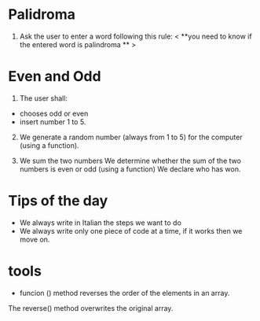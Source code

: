 # Palidroma

1. Ask the user to enter a word following this rule:
   < **you need to know if the entered word is palindroma ** >

# Even and Odd

1. The user shall:

- chooses odd or even
- insert number 1 to 5.

2. We generate a random number (always from 1 to 5) for the computer (using a function).

3. We sum the two numbers We determine whether the sum of the two numbers is even or odd (using a function) We declare who has won.

# Tips of the day

- We always write in Italian the steps we want to do
- We always write only one piece of code at a time, if it works then we move on.

# tools

- funcion () method reverses the order of the elements in an array.

The reverse() method overwrites the original array.
